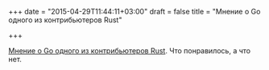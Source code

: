 +++
date = "2015-04-29T11:44:11+03:00"
draft = false
title = "Мнение  о Go одного из контрибьютеров Rust"

+++

<p><a href="http://www.polyglotweekly.com/2015/04/24/thoughts-of-a-rustacean-learning-go.html">Мнение о Go&nbsp;одного из контрибьютеров Rust</a>. Что понравилось, а что нет.</p>

